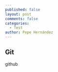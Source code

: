 ```yaml
---
published: false
layout: post
comments: false
categories: 
  - Test
author: Pepe Hernández
---
```


## Git

github
